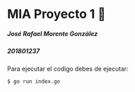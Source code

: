 # MIA Proyecto 1 :volcano:
##### José Rafael Morente González
##### 201801237


Para ejecutar el codigo debes de ejecutar:
```sh
$ go run index.go
```

